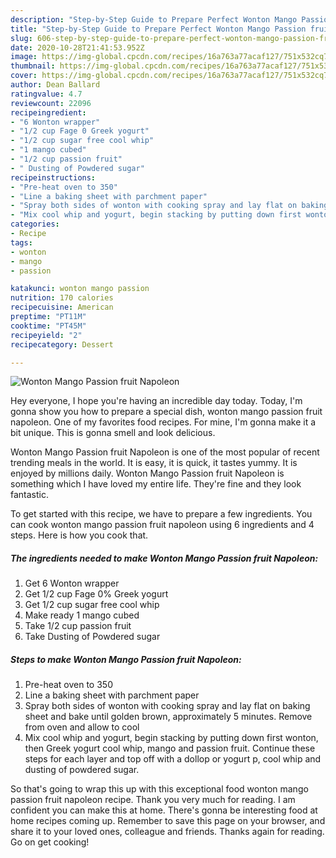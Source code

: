 ```yaml
---
description: "Step-by-Step Guide to Prepare Perfect Wonton Mango Passion fruit Napoleon"
title: "Step-by-Step Guide to Prepare Perfect Wonton Mango Passion fruit Napoleon"
slug: 606-step-by-step-guide-to-prepare-perfect-wonton-mango-passion-fruit-napoleon
date: 2020-10-28T21:41:53.952Z
image: https://img-global.cpcdn.com/recipes/16a763a77acaf127/751x532cq70/wonton-mango-passion-fruit-napoleon-recipe-main-photo.jpg
thumbnail: https://img-global.cpcdn.com/recipes/16a763a77acaf127/751x532cq70/wonton-mango-passion-fruit-napoleon-recipe-main-photo.jpg
cover: https://img-global.cpcdn.com/recipes/16a763a77acaf127/751x532cq70/wonton-mango-passion-fruit-napoleon-recipe-main-photo.jpg
author: Dean Ballard
ratingvalue: 4.7
reviewcount: 22096
recipeingredient:
- "6 Wonton wrapper"
- "1/2 cup Fage 0 Greek yogurt"
- "1/2 cup sugar free cool whip"
- "1 mango cubed"
- "1/2 cup passion fruit"
- " Dusting of Powdered sugar"
recipeinstructions:
- "Pre-heat oven to 350"
- "Line a baking sheet with parchment paper"
- "Spray both sides of wonton with cooking spray and lay flat on baking sheet and bake until golden brown, approximately 5 minutes. Remove from oven and allow to cool"
- "Mix cool whip and yogurt, begin stacking by putting down first wonton, then Greek yogurt cool whip, mango and passion fruit. Continue these steps for each layer and top off with a dollop or yogurt p, cool whip and dusting of powdered sugar."
categories:
- Recipe
tags:
- wonton
- mango
- passion

katakunci: wonton mango passion 
nutrition: 170 calories
recipecuisine: American
preptime: "PT11M"
cooktime: "PT45M"
recipeyield: "2"
recipecategory: Dessert

---
```



![Wonton Mango Passion fruit Napoleon](https://img-global.cpcdn.com/recipes/16a763a77acaf127/751x532cq70/wonton-mango-passion-fruit-napoleon-recipe-main-photo.jpg)

Hey everyone, I hope you're having an incredible day today. Today, I'm gonna show you how to prepare a special dish, wonton mango passion fruit napoleon. One of my favorites food recipes. For mine, I'm gonna make it a bit unique. This is gonna smell and look delicious.

Wonton Mango Passion fruit Napoleon is one of the most popular of recent trending meals in the world. It is easy, it is quick, it tastes yummy. It is enjoyed by millions daily. Wonton Mango Passion fruit Napoleon is something which I have loved my entire life. They're fine and they look fantastic.




To get started with this recipe, we have to prepare a few ingredients. You can cook wonton mango passion fruit napoleon using 6 ingredients and 4 steps. Here is how you cook that.

<!--inarticleads1-->

##### The ingredients needed to make Wonton Mango Passion fruit Napoleon:

1. Get 6 Wonton wrapper
1. Get 1/2 cup Fage 0% Greek yogurt
1. Get 1/2 cup sugar free cool whip
1. Make ready 1 mango cubed
1. Take 1/2 cup passion fruit
1. Take  Dusting of Powdered sugar




<!--inarticleads2-->

##### Steps to make Wonton Mango Passion fruit Napoleon:

1. Pre-heat oven to 350
1. Line a baking sheet with parchment paper
1. Spray both sides of wonton with cooking spray and lay flat on baking sheet and bake until golden brown, approximately 5 minutes. Remove from oven and allow to cool
1. Mix cool whip and yogurt, begin stacking by putting down first wonton, then Greek yogurt cool whip, mango and passion fruit. Continue these steps for each layer and top off with a dollop or yogurt p, cool whip and dusting of powdered sugar.




So that's going to wrap this up with this exceptional food wonton mango passion fruit napoleon recipe. Thank you very much for reading. I am confident you can make this at home. There's gonna be interesting food at home recipes coming up. Remember to save this page on your browser, and share it to your loved ones, colleague and friends. Thanks again for reading. Go on get cooking!

